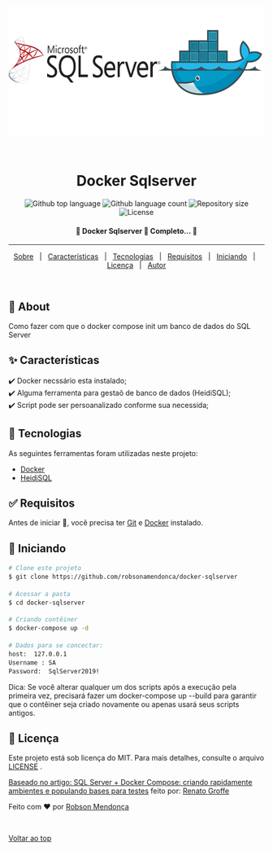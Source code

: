 <div align="center" id="top"> 
  <img src="./assets/img/docker_sqlserver.png" alt="Docker Sqlserver"  width="600" heigth="150" />

  &#xa0;

</div>

<h1 align="center">Docker Sqlserver</h1>

<p align="center">
  <img alt="Github top language" src="https://img.shields.io/github/languages/top/robsonamendonca/docker-sqlserver?color=56BEB8">

  <img alt="Github language count" src="https://img.shields.io/github/languages/count/robsonamendonca/docker-sqlserver?color=56BEB8">

  <img alt="Repository size" src="https://img.shields.io/github/repo-size/robsonamendonca/docker-sqlserver?color=56BEB8">

  <img alt="License" src="https://img.shields.io/github/license/robsonamendonca/docker-sqlserver?color=56BEB8">


</p>

<!-- Status -->

<h4 align="center"> 
	🚧  Docker Sqlserver 🚀 Completo...  🚧
</h4> 

<hr> 

<p align="center">
  <a href="#dart-about">Sobre</a> &#xa0; | &#xa0; 
  <a href="#sparkles-features">Características</a> &#xa0; | &#xa0;
  <a href="#rocket-technologies">Tecnologias</a> &#xa0; | &#xa0;
  <a href="#white_check_mark-requirements">Requisitos</a> &#xa0; | &#xa0;
  <a href="#checkered_flag-starting">Iniciando</a> &#xa0; | &#xa0;
  <a href="#memo-license">Licença</a> &#xa0; | &#xa0;
  <a href="https://github.com/robsonamendonca" target="_blank">Autor</a>
</p>

<br>

## :dart: About ##

Como fazer com que o docker compose init um banco de dados do SQL Server

## :sparkles: Características ##

:heavy_check_mark: Docker necssário esta instalado;\
:heavy_check_mark: Alguma ferramenta para gestaõ de banco de dados (HeidiSQL);\
:heavy_check_mark: Script pode ser persoanalizado conforme sua necessida;

## :rocket: Tecnologias ##

As seguintes ferramentas foram utilizadas neste projeto:

- [Docker](https://www.docker.com/)
- [HeidiSQL](https://www.heidisql.com/download.php)

## :white_check_mark: Requisitos ##

Antes de iniciar :checkered_flag:, você precisa ter [Git](https://git-scm.com) e [Docker](https://www.docker.com/) instalado.

## :checkered_flag: Iniciando ##

```bash
# Clone este projeto
$ git clone https://github.com/robsonamendonca/docker-sqlserver

# Acessar a pasta
$ cd docker-sqlserver

# Criando contêiner 
$ docker-compose up -d

# Dados para se concectar:
host:  127.0.0.1
Username : SA
Password:  SqlServer2019!

```
Dica:
Se você alterar qualquer um dos scripts após a execução pela primeira vez, precisará fazer um docker-compose up --build para garantir que o contêiner seja criado novamente ou apenas usará seus scripts antigos.

## :memo: Licença ##

Este projeto está sob licença do MIT. Para mais detalhes, consulte o arquivo [LICENSE](LICENSE.md) .

[Baseado no artigo: SQL Server + Docker Compose: criando rapidamente ambientes e populando bases para testes](https://renatogroffe.medium.com/sql-server-docker-compose-criando-rapidamente-ambientes-e-populando-bases-para-testes-13d108d8cdb2) feito por: [Renato Groffe](https://github.com/renatogroffe)

Feito com :heart: por <a href="https://github.com/robsonamendonca" target="_blank">Robson Mendonça</a>

&#xa0;

<a href="#top">Voltar ao top</a>
